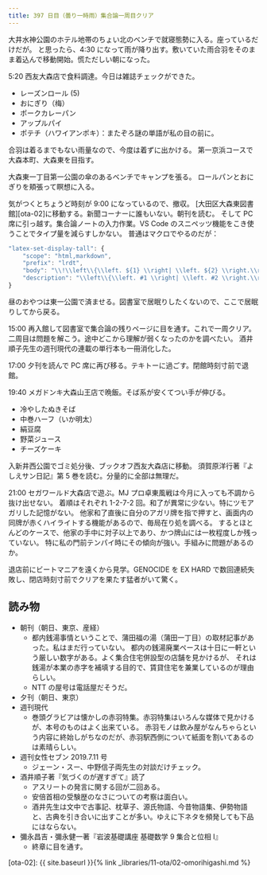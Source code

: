 ```yaml
---
title: 397 日目（曇り一時雨）集合論一周目クリア
---
```


大井水神公園のホテル地帯のちょい北のベンチで就寝態勢に入る。座っているだけだが。
と思ったら、4:30 になって雨が降り出す。敷いていた雨合羽をそのまま着込んで移動開始。慌ただしい朝になった。

5:20 西友大森店で食料調達。今日は雑誌チェックができた。

* レーズンロール (5)
* おにぎり（梅）
* ポークカレーパン
* アップルパイ
* ポテチ（ハワイアンポキ）：またぞろ謎の単語が私の目の前に。

合羽は着るまでもない雨量なので、今度は着ずに出かける。
第一京浜コースで大森本町、大森東を目指す。

大森東一丁目第一公園の傘のあるベンチでキャンプを張る。
ロールパンとおにぎりを頬張って瞑想に入る。

気がつくとちょうど時刻が 9:00 になっているので、撤収。
[大田区大森東図書館][ota-02]に移動する。新聞コーナーに誰もいない。朝刊を読む。
そして PC 席に引っ越す。集合論ノートの入力作業。VS Code のスニペッツ機能をこき使うことでタイプ量を減らすしかない。
普通はマクロでやるのだが：

```javascript
"latex-set-display-tall": {
    "scope": "html,markdown",
    "prefix": "lrdt",
    "body": "\\!\\left\\{\\left. ${1} \\right| \\left. ${2} \\right.\\right\\}\\!",
    "description": "\\left\\{\\left. #1 \\right| \\left. #2 \\right.\\right\\}"
}
```

昼のおやつは東一公園で済ませる。図書室で居眠りしたくないので、ここで居眠りしてから戻る。

15:00 再入館して図書室で集合論の残りページに目を通す。これで一周クリア。
二周目は問題を解こう。途中どこから理解が弱くなったのかを調べたい。
酒井順子先生の週刊現代の連載の単行本も一冊消化した。

17:00 夕刊を読んで PC 席に再び移る。テキトーに過ごす。閉館時刻寸前で退館。

19:40 メガドンキ大森山王店で晩飯。そば系が安くてつい手が伸びる。

* 冷やしたぬきそば
* 中巻ハーフ（いか明太）
* 絹豆腐
* 野菜ジュース
* チーズケーキ

入新井西公園でゴミ処分後、ブックオフ西友大森店に移動。
須賀原洋行著『よしえサン日記』第 5 巻を読む。分量的に全部は無理だ。

21:00 セガワールド大森店で遊ぶ。MJ プロ卓東風戦は今月に入っても不調から抜け出せない。
着順はそれぞれ 1-2-7-2 回。和了が異常に少ない。特にツモアガリした記憶がない。
他家和了直後に自分のアガリ牌を指で押すと、画面内の同牌が赤くハイライトする機能があるので、毎局在り処を調べる。
するとほとんどのケースで、他家の手中に対子以上であり、かつ牌山には一枚程度しか残っていない。
特に私の門前テンパイ時にその傾向が強い。手組みに問題があるのか。

退店前にビートマニアを遠くから見学。GENOCIDE を EX HARD で数回連続失敗し、閉店時刻寸前でクリアを果たす猛者がいて驚く。

## 読み物

* 朝刊（朝日、東京、産経）
  * 都内銭湯事情ということで、蒲田福の湯（蒲田一丁目）の取材記事があった。私はまだ行っていない。
    都内の銭湯廃業ペースは十日に一軒という厳しい数字がある。よく集合住宅併設型の店舗を見かけるが、
    それは銭湯が本業の赤字を補填する目的で、賃貸住宅を兼業しているのが理由らしい。
  * NTT の屋号は電話屋だそうだ。
* 夕刊（朝日、東京）
* 週刊現代
  * 巻頭グラビアは懐かしの赤羽特集。赤羽特集はいろんな媒体で見かけるが、本号のものはよく出来ている。
    赤羽モノは飲み屋がなんちゃらという内容に終始しがちなのだが、赤羽駅西側について紙面を割いてあるのは素晴らしい。
* 週刊女性セブン 2019.7.11 号
  * ジェーン・スー、中野信子両先生の対談だけチェック。
* 酒井順子著『気づくのが遅すぎて』読了
  * アスリートの発言に関する回が二回ある。
  * 安倍首相の受験歴のなさについての考察は面白い。
  * 酒井先生は文中で古事記、枕草子、源氏物語、今昔物語集、伊勢物語と、古典を引き合いに出すことが多い。ゆえに下ネタを頻発しても下品にはならない。
* 彌永昌吉・彌永健一著『岩波基礎講座 基礎数学 9 集合と位相 I』
  * 終章に目を通す。

[ota-02]: {{ site.baseurl }}{% link _libraries/11-ota/02-omorihigashi.md %}
